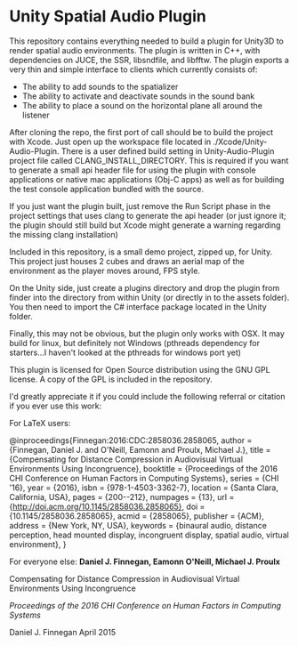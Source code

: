 Unity Spatial Audio Plugin
==========================

This repository contains everything needed to build a plugin for Unity3D to render spatial audio environments.
The plugin is written in C++, with dependencies on JUCE, the SSR, libsndfile, and libfftw.
The plugin exports a very thin and simple interface to clients which currently consists of:

- The ability to add sounds to the spatializer
- The ability to activate and deactivate sounds in the sound bank
- The ability to place a sound on the horizontal plane all around the listener

After cloning the repo, the first port of call should be to build the project with Xcode.
Just open up the workspace file located in ./Xcode/Unity-Audio-Plugin.
There is a user defined build setting in Unity-Audio-Plugin project file
called CLANG_INSTALL_DIRECTORY.
This is required if you want to generate a small api header file for using the plugin with
console applications or native mac applications (Obj-C apps) as well as for building the test console application bundled with the source.

If you just want the plugin built, just remove the Run Script phase in the project
settings that uses clang to generate the api header (or just ignore it; the plugin
should still build but Xcode might generate a warning regarding the missing clang installation)

Included in this repository, is a small demo project, zipped up, for Unity.
This project just houses 2 cubes and draws an aerial map of the environment
as the player moves around, FPS style.

On the Unity side, just create a plugins directory and drop the plugin from finder into the directory from within Unity (or directly in to the assets folder).
You then need to import the C# interface package located in the Unity folder.

Finally, this may not be obvious, but the plugin only works with OSX.
It may build for linux, but definitely not Windows (pthreads dependency for starters...I haven't looked at
the pthreads for windows port yet)

This plugin is licensed for Open Source distribution using the GNU GPL license.
A copy of the GPL is included in the repository.

I'd greatly appreciate it if you could include the following referral or citation if you ever use this work:

For LaTeX users:

@inproceedings{Finnegan:2016:CDC:2858036.2858065,
 author = {Finnegan, Daniel J. and O'Neill, Eamonn and Proulx, Michael J.},
 title = {Compensating for Distance Compression in Audiovisual Virtual Environments Using Incongruence},
 booktitle = {Proceedings of the 2016 CHI Conference on Human Factors in Computing Systems},
 series = {CHI '16},
 year = {2016},
 isbn = {978-1-4503-3362-7},
 location = {Santa Clara, California, USA},
 pages = {200--212},
 numpages = {13},
 url = {http://doi.acm.org/10.1145/2858036.2858065},
 doi = {10.1145/2858036.2858065},
 acmid = {2858065},
 publisher = {ACM},
 address = {New York, NY, USA},
 keywords = {binaural audio, distance perception, head mounted display, incongruent display, spatial audio, virtual environment},
}

For everyone else:
**Daniel J. Finnegan, Eamonn O'Neill, Michael J. Proulx**

Compensating for Distance Compression in Audiovisual Virtual Environments Using Incongruence

*Proceedings of the 2016 CHI Conference on Human Factors in Computing Systems*

Daniel J. Finnegan
April 2015
